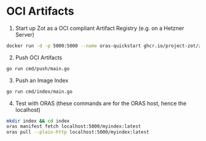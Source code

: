 # OCI Artifacts

1. Start up Zot as a OCI compliant Artifact Registry (e.g. on a Hetzner Server)

```bash
docker run -d -p 5000:5000 --name oras-quickstart ghcr.io/project-zot/zot-linux-amd64:latest
```

2. Push OCI Artifacts

```bash
go run cmd/push/main.go
```

3. Push an Image Index

```bash
go run cmd/index/main.go
```

4. Test with ORAS (these commands are for the ORAS host, hence the localhost)

```bash
mkdir index && cd index
oras manifest fetch localhost:5000/myindex:latest
oras pull --plain-http localhost:5000/myindex:latest
```